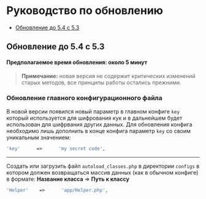 # Руководство по обновлению

- [Обновление до 5.4 с 5.3](#Обновление-до-5.4-с-5.3)

<a name="Обновление-до-5.4-с-5.3"></a>
## Обновление до 5.4 с 5.3

#### Предполагаемое время обновления: около 5 минут

> **Примечание:** новая версия не содержит критических изменений старых методов, все принципы работы остались прежними.

### Обновление главного конфигурационного файла
В новой версии появился новый параметр в главном конфиге `key` который используется для шифрования кук и в дальнейшем будет использован для шифрвания других данных.
Для обновления конфига необходимо лишь дополнить в конце конфига параметр `key` со своим уникальным значением:

```php
'key'      =>      'my secret code',
```
<hr>

Создать или загрузить файл `autoload_classes.php` в директории `configs` в котором должен возвращаться массив данных (как в обычном конфиге) в формате: **Название класса** => **Путь к классу**
```php
'Helper'    =>      'app/Helper.php',
```